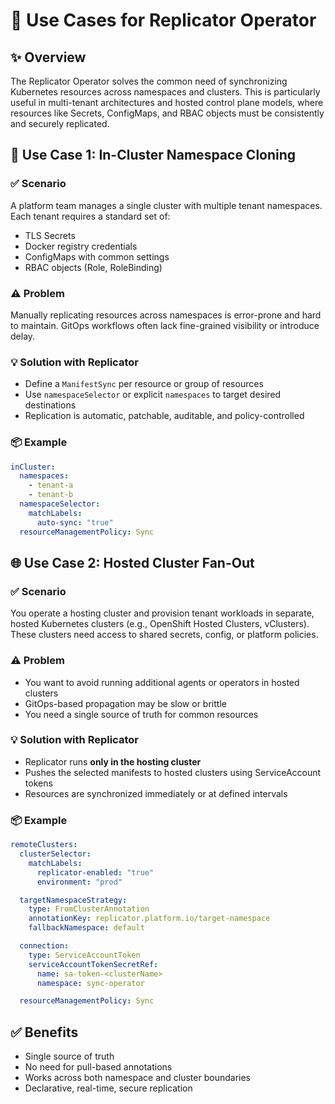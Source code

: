 # 📘 Use Cases for Replicator Operator

## ✨ Overview

The Replicator Operator solves the common need of synchronizing Kubernetes resources across namespaces and clusters. This is particularly useful in multi-tenant architectures and hosted control plane models, where resources like Secrets, ConfigMaps, and RBAC objects must be consistently and securely replicated.

## 🧪 Use Case 1: In-Cluster Namespace Cloning

### ✅ Scenario

A platform team manages a single cluster with multiple tenant namespaces. Each tenant requires a standard set of:

* TLS Secrets
* Docker registry credentials
* ConfigMaps with common settings
* RBAC objects (Role, RoleBinding)

### ⚠️ Problem

Manually replicating resources across namespaces is error-prone and hard to maintain. GitOps workflows often lack fine-grained visibility or introduce delay.

### 💡 Solution with Replicator

* Define a `ManifestSync` per resource or group of resources
* Use `namespaceSelector` or explicit `namespaces` to target desired destinations
* Replication is automatic, patchable, auditable, and policy-controlled

### 📦 Example

```yaml
inCluster:
  namespaces:
    - tenant-a
    - tenant-b
  namespaceSelector:
    matchLabels:
      auto-sync: "true"
  resourceManagementPolicy: Sync
```

## 🌐 Use Case 2: Hosted Cluster Fan-Out

### ✅ Scenario

You operate a hosting cluster and provision tenant workloads in separate, hosted Kubernetes clusters (e.g., OpenShift Hosted Clusters, vClusters). These clusters need access to shared secrets, config, or platform policies.

### ⚠️ Problem

* You want to avoid running additional agents or operators in hosted clusters
* GitOps-based propagation may be slow or brittle
* You need a single source of truth for common resources

### 💡 Solution with Replicator

* Replicator runs **only in the hosting cluster**
* Pushes the selected manifests to hosted clusters using ServiceAccount tokens
* Resources are synchronized immediately or at defined intervals

### 📦 Example

```yaml
remoteClusters:
  clusterSelector:
    matchLabels:
      replicator-enabled: "true"
      environment: "prod"

  targetNamespaceStrategy:
    type: FromClusterAnnotation
    annotationKey: replicator.platform.io/target-namespace
    fallbackNamespace: default

  connection:
    type: ServiceAccountToken
    serviceAccountTokenSecretRef:
      name: sa-token-<clusterName>
      namespace: sync-operator

  resourceManagementPolicy: Sync
```

## ✅ Benefits

* Single source of truth
* No need for pull-based annotations
* Works across both namespace and cluster boundaries
* Declarative, real-time, secure replication
